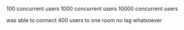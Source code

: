 100 concurrent users
1000 concurrent users
10000 concurrent users


was able to connect 400 users to one room
no lag whatsoever
